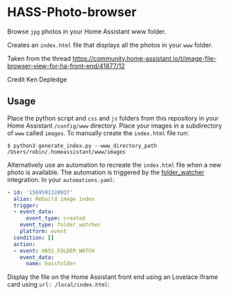 # HASS-Photo-browser
Browse `jpg` photos in your Home Assistant www folder.

Creates an `index.html` file that displays all the photos in your `www` folder. 

Taken from the thread https://community.home-assistant.io/t/image-file-browser-view-for-ha-front-end/41877/12

Credit Ken Depledge

## Usage
Place the python script and `css` and `js` folders from this repository in your Home Assistant `/config/www` directory. Place your images in a subdirectory of `www` called `images`. To manually create the `index.html` file run:
```
$ python3 generate_index.py --www_directory_path /Users/robin/.homeassistant/www/images
```

Alternatively use an automation to recreate the `index.html` file when a new photo is available. The automation is triggered by the [folder_watcher](https://www.home-assistant.io/components/folder_watcher/) integration. In your `automations.yaml`:

```yaml
- id: '1569591328937'
  alias: Rebuild image index
  trigger:
  - event_data:
      event_type: created
    event_type: folder_watcher
    platform: event
  condition: []
  action:
  - event: HASS_FOLDER_WATCH
    event_data:
      name: hassfolder
```

Display the file on the Home Assistant front end using an Lovelace iframe card using `url: /local/index.html`: